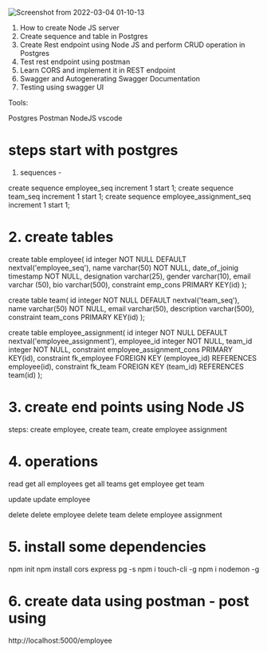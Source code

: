 ![Screenshot from 2022-03-04 01-10-13](https://user-images.githubusercontent.com/44385819/156668458-7be1f775-9d6b-4029-bb6b-233b5af3d382.png)
1. How to create Node JS server 
2. Create sequence and table in Postgres
3. Create Rest endpoint using Node JS and perform CRUD operation in Postgres
4. Test rest endpoint using postman
5. Learn CORS and implement it in REST endpoint
6. Swagger and Autogenerating Swagger Documentation
7. Testing using swagger UI

Tools:

Postgres
Postman
NodeJS
vscode

# steps start with postgres 
1. sequences - 

create sequence employee_seq increment 1 start 1;
create sequence team_seq increment 1 start 1;
create sequence employee_assignment_seq increment 1 start 1;

# 2.  create tables 

create table employee(
   id integer NOT NULL DEFAULT nextval('employee_seq'),
   name varchar(50) NOT NULL,
   date_of_joinig timestamp NOT NULL,
   designation varchar(25),
   gender varchar(10),
   email varchar (50),
   bio varchar(500),
   constraint emp_cons PRIMARY KEY(id)
);

create table team(
    id integer NOT NULL DEFAULT nextval('team_seq'),
	name varchar(50) NOT NULL,
	email varchar(50),
	description varchar(500),
	constraint team_cons PRIMARY KEY(id)
);

create table employee_assignment(
      id integer NOT NULL DEFAULT nextval('employee_assignment'),
	  employee_id integer NOT NULL,
	  team_id integer NOT NULL,
	  constraint employee_assignment_cons PRIMARY KEY(id),
	  constraint fk_employee FOREIGN KEY (employee_id) REFERENCES employee(id),
	  constraint fk_team FOREIGN KEY (team_id) REFERENCES team(id)
);


# 3. create end points using Node JS
steps: create employee, create team, create employee assignment 

# 4. operations 
read 
get all employees
get all teams
get employee
get team

update
update employee

delete
delete employee
delete team
delete employee assignment

# 5. install some dependencies 
npm init
npm install cors express pg -s 
npm i touch-cli -g
npm i nodemon -g

# 6. create data using postman - post using
http://localhost:5000/employee
